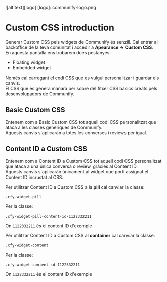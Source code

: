 ![alt text][logo]
[logo]: communify-logo.png
# Custom CSS introduction
 
Generar Custom CSS pels widgets de Communify és senzill. Cal entrar al backoffice de la teva comunitat i accedir a **Apearance -> Custom CSS**.   
En aquesta pantalla ens trobarem dues pestanyes:

* Floating widget
* Embedded widget

Només cal carregant el codi CSS que es vulgui personalitzar i guardar els canvis.   
El CSS que es genera manarà per sobre del fitxer CSS bàsics creats pels desenvolupadors de Communify.

## Basic Custom CSS

Entenem com a Basic Custom CSS tot aquell codi CSS personalitzat que ataca a les classes genèriques de Communify.   
Aquests canvis s'aplicaràn a totes les converses i reviews per igual.

## Content ID a Custom CSS 

Entenem com a Content ID a Custom CSS tot aquell codi CSS personalitzat que ataca a una única conversa o review, gràcies al Content ID.   
Aquests canvis s'aplicaràn únicament al widget que porti assignat el Content ID incrustat al CSS.

Per utilitzar Content ID a Custom CSS a la **pill** cal canviar la classe: 
    
    .cfy-widget-pill
    
Per la classe:

    .cfy-widget-pill-content-id-1122332211
    
On `1122332211` és el content ID d'exemple

Per utilitzar Content ID a Custom CSS al **container** cal canviar la classe: 
    
    .cfy-widget-content
        
Per la classe:

    .cfy-widget-content-id-1122332211
        
On `1122332211` és el content ID d'exemple



